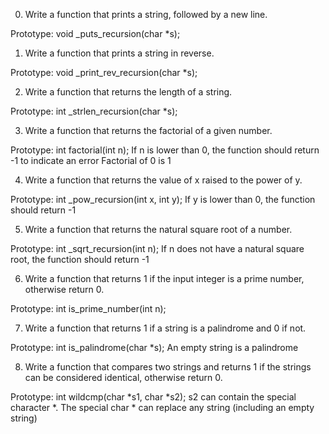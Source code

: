 0. Write a function that prints a string, followed by a new line.

Prototype: void _puts_recursion(char *s);

1. Write a function that prints a string in reverse.

Prototype: void _print_rev_recursion(char *s);

2. Write a function that returns the length of a string.

Prototype: int _strlen_recursion(char *s);

3. Write a function that returns the factorial of a given number.

Prototype: int factorial(int n);
If n is lower than 0, the function should return -1 to indicate an error
Factorial of 0 is 1

4. Write a function that returns the value of x raised to the power of y.

Prototype: int _pow_recursion(int x, int y);
If y is lower than 0, the function should return -1

5. Write a function that returns the natural square root of a number.

Prototype: int _sqrt_recursion(int n);
If n does not have a natural square root, the function should return -1

6. Write a function that returns 1 if the input integer is a prime number, otherwise return 0.

Prototype: int is_prime_number(int n);

7. Write a function that returns 1 if a string is a palindrome and 0 if not.

Prototype: int is_palindrome(char *s);
An empty string is a palindrome

8. Write a function that compares two strings and returns 1 if the strings can be considered identical, otherwise return 0.

Prototype: int wildcmp(char *s1, char *s2);
s2 can contain the special character *.
The special char * can replace any string (including an empty string)

